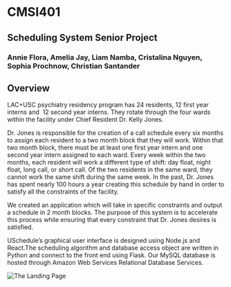 # CMSI401
## Scheduling System Senior Project
### Annie Flora, Amelia Jay, Liam Namba, Cristalina Nguyen, Sophia Prochnow, Christian Santander


## Overview
LAC+USC psychiatry residency program has 24 residents, 12 first year interns and  12 second year interns. They rotate through the four wards within the facility under Chief Resident Dr. Kelly Jones.

Dr. Jones is responsible for the creation of a call schedule every six months to assign each resident to a two month block that they will work. Within that two month block, there must be at least one first year intern and one second year intern assigned to each ward. Every week within the two months, each resident will work a different type of shift: day float, night float, long call, or short call. Of the two residents in the same ward, they cannot work the same shift during the same week. In the past, Dr. Jones has spent nearly 100 hours a year creating this schedule by hand in order to satisfy all the constraints of the facility.

We created an application which will take in specific constraints and output a schedule in 2 month blocks.
The purpose of this system is to accelerate this process while ensuring that every constraint that Dr. Jones desires is satisfied. 

USchedule’s graphical user interface is designed using Node.js and React.The scheduling algorithm and database access object are written in Python and connect to the front end using Flask. Our MySQL database is hosted through Amazon Web Services Relational Database Services.


![The Landing Page](https://github.com/cristalinanguyen/CMSI401/blob/master/docs/Misc%20files/Screen%20Shot%202019-12-04%20at%203.03.04%20PM.jpeg)
